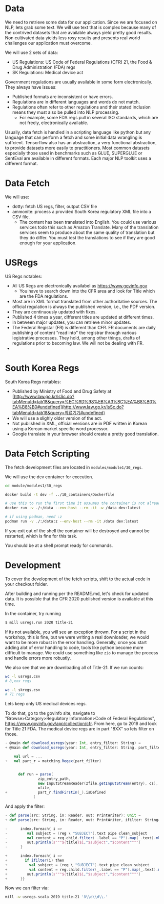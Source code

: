 # Data

We need to retrieve some data for our application. Since we are focused on NLP, lets grab some text. We will use text that is complex because many of the contrived datasets that are available always yield pretty good results. Non cultivated data yields less rosy results and presents real world challenges our application must overcome.

We will use 2 sets of data:

* US Regulations: US Code of Federal Regulations (CFR) 21, the Food & Drug Administration (FDA) regs
* SK Regulations: Medical device act

Government regulations are usually available in some form electronically. They always have issues:

* Published formats are inconsistent or have errors.
* Regulations are in different languages and words do not match.
* Regulations often refer to other regulations and their stated inclusion means they must also be pulled into NLP processing.
  * For example, some FDA regs pull in several ISO standards, which are not freely, electronically available.

Usually, data fetch is handled in a scripting language like python but any language that can perform a fetch and some initial data wrangling is suffcient. Tensorflow also has an abstraction, a very functional abstraction, to provide datasets more easily to practitioners. Most common datasets especially those used in benchmarks such as GLUE, SUPERGLUE or SentEval are available in different formats. Each major NLP toolkit uses a different format.



# Data Fetch

We will use:

* dotty: fetch US regs, filter, output CSV file
* ammonite: process a provided South Korea regulatory XML file into a CSV file.
  * The content has been translated into English. You could use various services todo this such as Amazon Translate.  Many of the translation services seem to produce about the same quality of translation but they do differ. You must test the translations to see if they are good enough for your application.



# USRegs



US Regs notables:

* All US Regs are electronically availabel as https://www.govinfo.gov
  * You have to search down into the CFR area and look for Title which are the FDA regulations.
* Most are in XML format translated from other authoritative sources. The official regulation is always the published version, i.e., the PDF version.
* They are continuously updated with fixes.
* Published 4 times a year, different titles are updated at different times.
* In between major updates, you can retrieve minor updates.
* The Federal Registar (FR) is different than CFR. FR documents are daily publishing of content "read into" the registrar through various legistrative processes. They hold, among other things, drafts of regulations prior to becoming law. We will not be dealing with FR.
* 

# South Korea Regs



South Korea Regs notables:

* Published by Ministry of Food and Drug Safety at [http://www.law.go.kr/lsSc.do?tabMenuId=tab18&query=%EC%9D%98%EB%A3%8C%EA%B8%B0%EA%B8%B0#undefined](http://www.law.go.kr/lsSc.do?tabMenuId=tab18&query=의료기기#undefined)
* We will use a slighly older version of the act.
* Not published in XML, official versions are in PDF written in Korean using a Korean market specific word processor.
* Google translate in your browser should create a pretty good translation.



# Data Fetch Scripting

The fetch development files are located in `modules/module1/30_regs`.

We will use the dev container for execution.

```sh
cd module/modules1/30_regs

docker build -t dev -f ../10_containers/Dockerfile

# use this to run the first time it assumes the container is not already running
docker run -v ./:/data --env-host --rm -it -w /data dev:latest

# if using podman, need :z
podman run -v ./:/data:z --env-host --rm -it /data dev:latest
```

If you exit out of the shell the container will be destroyed and cannot be restarted, which is fine for this task.

You should be at a shell prompt ready for commands.

# Development

To cover the development of the fetch scripts, shift to the actual code in your checkout folder.

After building and running per the README.md, let's check for updated data. It is possible that the CFR 2020 published version is available at this time. 

In the container, try running

```sh
$ mill usregs.run 2020 title-21
```

If its not available, you will see an exception thrown. For a script in the workshop, this is fine, but we were writing a real downloader, we would want to be more robust in the error handling. Generally, once you start adding alot of error handling to code, tools like python become more difficult to manage. We could use something like `zio` to manage the process and handle errors more robustly.

We also see that we are downloading all of Title-21. If we run counts:

```sh
wc -l usregs.csv
# 8,xxx regs

wc -l skregs.csv
# 71 regs
```

Lets keep only US medical devices regs. 

To do that, go to the govinfo site, navigate to "Browse>Category>Regulatory Information>Code of Federal Regulations", https://www.govinfo.gov/app/collection/cfr. From here, go to 2019 and look for Title 21 FDA. The medical device regs are in part "8XX" so lets filter on those.

```scala
- @main def download_usregs(year: Int, entry_filter: String) =
+ @main def download_usregs(year: Int, entry_filter: String, part_filter: String) =

    val url = ...
+   val part_r = matching.Regex(part_filter)


      def run = parse(
               zip_entry_path,
               new InputStreamReader(zfile.getInputStream(entry), cs),
               ofile,
+              part_r.findFirstIn(_).isDefined
             )

```

And apply the filter:

```scala
- def parse(src: String, in: Reader, out: PrintWriter): Unit = 
+ def parse(src: String, in: Reader, out: PrintWriter, ifilter: String=>Boolean): Unit = 

-      index.foreach{ i =>
-         val subject = (reg \ "SUBJECT").text pipe clean_subject
-      	  val content = reg.child.filter(_.label == "P").map(_.text).mkString("\n") pipe clean
-      	  out.println(s"""${title}$i,"$subject","$content"""")
-      }

+      index.foreach{ i =>
+ 	     if ifilter(i) then
+      	   val subject = (reg \ "SUBJECT").text pipe clean_subject
+      	   val content = reg.child.filter(_.label == "P").map(_.text).mkString("\n") pipe clean
+      	  out.println(s"""${title}$i,"$subject","$content"""")
+      }}
```

Now we can filter via:

```sh
mill -w usregs.scala 2019 title-21 '8\\d\\d\\.'
```

